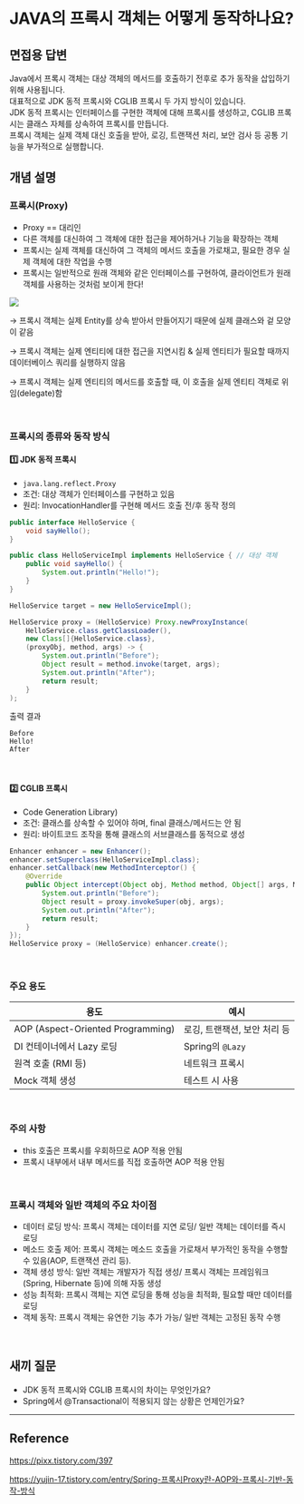 # JAVA의 프록시 객체는 어떻게 동작하나요?

## 면접용 답변
Java에서 프록시 객체는 대상 객체의 메서드를 호출하기 전후로 추가 동작을 삽입하기 위해 사용됩니다. <br>
대표적으로 JDK 동적 프록시와 CGLIB 프록시 두 가지 방식이 있습니다. <br>
JDK 동적 프록시는 인터페이스를 구현한 객체에 대해 프록시를 생성하고, CGLIB 프록시는 클래스 자체를 상속하여 프록시를 만듭니다.<br>
프록시 객체는 실제 객체 대신 호출을 받아, 로깅, 트랜잭션 처리, 보안 검사 등 공통 기능을 부가적으로 실행합니다.

## 개념 설명

### 프록시(Proxy)
- Proxy == 대리인
- 다른 객체를 대신하여 그 객체에 대한 접근을 제어하거나 기능을 확장하는 객체
- 프록시는 실제 객체를 대신하여 그 객체의 메서드 호출을 가로채고, 필요한 경우 실제 객체에 대한 작업을 수행
- 프록시는 일반적으로 원래 객체와 같은 인터페이스를 구현하여, 클라이언트가 원래 객체를 사용하는 것처럼 보이게 한다!

<img src="https://img1.daumcdn.net/thumb/R1280x0/?scode=mtistory2&fname=https%3A%2F%2Fblog.kakaocdn.net%2Fdn%2FbA9teJ%2FbtsJD7UZLl5%2FTQnYkP29FBCXCxhIn8BeSK%2Fimg.png">

→  프록시 객체는 실제 Entity를 상속 받아서 만들어지기 때문에 실제 클래스와 겉 모양이 같음

→  프록시 객체는 실제 엔티티에 대한 접근을 지연시킴 & 실제 엔티티가 필요할 때까지 데이터베이스 쿼리를 실행하지 않음

→  프록시 객체는 실제 엔티티의 메서드를 호출할 때, 이 호출을 실제 엔티티 객체로 위임(delegate)함

<br>

### 프록시의 종류와 동작 방식

####  1️⃣ JDK 동적 프록시
- `java.lang.reflect.Proxy`
- 조건: 대상 객체가 인터페이스를 구현하고 있음 
- 원리: InvocationHandler를 구현해 메서드 호출 전/후 동작 정의
```java
public interface HelloService {
    void sayHello();
}

public class HelloServiceImpl implements HelloService { // 대상 객체
    public void sayHello() {
        System.out.println("Hello!");
    }
}
```

```java
HelloService target = new HelloServiceImpl();

HelloService proxy = (HelloService) Proxy.newProxyInstance(
    HelloService.class.getClassLoader(),
    new Class[]{HelloService.class},
    (proxyObj, method, args) -> {
        System.out.println("Before");
        Object result = method.invoke(target, args);
        System.out.println("After");
        return result;
    }
);

```

출력 결과 
```
Before
Hello!
After
```

<br>

#### 2️⃣ CGLIB 프록시
- Code Generation Library)
- 조건: 클래스를 상속할 수 있어야 하며, final 클래스/메서드는 안 됨
- 원리: 바이트코드 조작을 통해 클래스의 서브클래스를 동적으로 생성
```java
Enhancer enhancer = new Enhancer();
enhancer.setSuperclass(HelloServiceImpl.class);
enhancer.setCallback(new MethodInterceptor() {
    @Override
    public Object intercept(Object obj, Method method, Object[] args, MethodProxy proxy) throws Throwable {
        System.out.println("Before");
        Object result = proxy.invokeSuper(obj, args);
        System.out.println("After");
        return result;
    }
});
HelloService proxy = (HelloService) enhancer.create();
```
 <br>

### 주요 용도
| 용도                                | 예시                |
| --------------------------------- | ----------------- |
| AOP (Aspect-Oriented Programming) | 로깅, 트랜잭션, 보안 처리 등 |
| DI 컨테이너에서 Lazy 로딩                 | Spring의 `@Lazy`   |
| 원격 호출 (RMI 등)                     | 네트워크 프록시          |
| Mock 객체 생성                        | 테스트 시 사용          |

<br>

### 주의 사항
- this 호출은 프록시를 우회하므로 AOP 적용 안됨
- 프록시 내부에서 내부 메서드를 직접 호출하면 AOP 적용 안됨

 <br>

### 프록시 객체와 일반 객체의 주요 차이점

- 데이터 로딩 방식: 프록시 객체는 데이터를 지연 로딩/ 일반 객체는 데이터를 즉시 로딩
- 메소드 호출 제어: 프록시 객체는 메소드 호출을 가로채서 부가적인 동작을 수행할 수 있음(AOP, 트랜잭션 관리 등).
- 객체 생성 방식: 일반 객체는 개발자가 직접 생성/ 프록시 객체는 프레임워크(Spring, Hibernate 등)에 의해 자동 생성
- 성능 최적화: 프록시 객체는 지연 로딩을 통해 성능을 최적화, 필요할 때만 데이터를 로딩
- 객체 동작: 프록시 객체는 유연한 기능 추가 가능/ 일반 객체는 고정된 동작 수행

<br>

## 새끼 질문
- JDK 동적 프록시와 CGLIB 프록시의 차이는 무엇인가요?
- Spring에서 @Transactional이 적용되지 않는 상황은 언제인가요?

---
## Reference

https://pixx.tistory.com/397

https://yujin-17.tistory.com/entry/Spring-프록시Proxy란-AOP와-프록시-기반-동작-방식